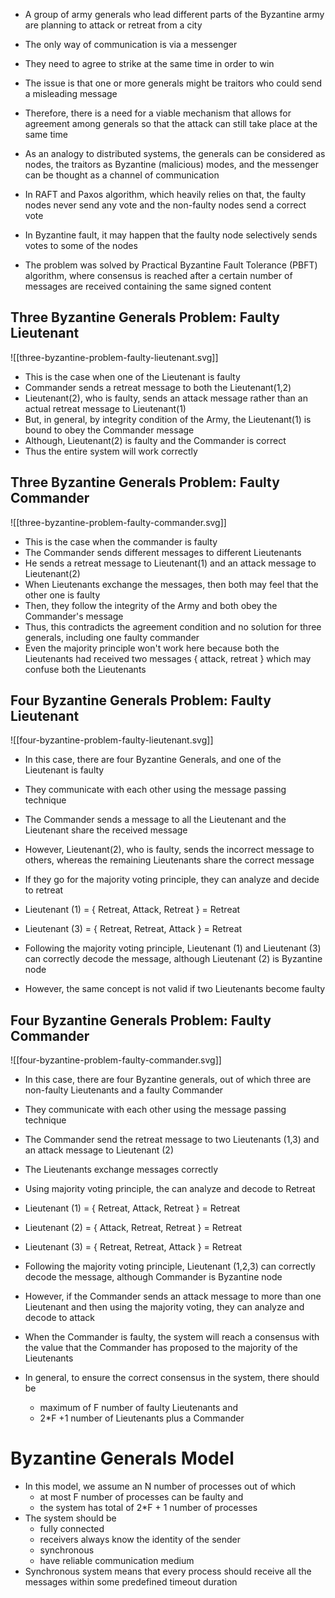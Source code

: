 - A group of army generals who lead different parts of the Byzantine army are planning to attack or retreat from a city
- The only way of communication is via a messenger
- They need to agree to strike at the same time in order to win
- The issue is that one or more generals might be traitors who could send a misleading message
- Therefore, there is a need for a viable mechanism that allows for agreement among generals so that the attack can still take place at the same time

- As an analogy to distributed systems, the generals can be considered as nodes, the traitors as Byzantine (malicious) modes, and the messenger can be thought as a channel of communication

- In RAFT and Paxos algorithm, which heavily relies on that, the faulty nodes never send any vote and the non-faulty nodes send a correct vote
- In Byzantine fault, it may happen that the faulty node selectively sends votes to some of the nodes
- The problem was solved by Practical Byzantine Fault Tolerance (PBFT) algorithm, where consensus is reached after a certain number of messages are received containing the same signed content

## Three Byzantine Generals Problem: Faulty Lieutenant

![[three-byzantine-problem-faulty-lieutenant.svg]]

- This is the case when one of the Lieutenant is faulty
- Commander sends a retreat message to both the Lieutenant(1,2)
- Lieutenant(2), who is faulty, sends an attack message rather than an actual retreat message to Lieutenant(1)
- But, in general, by integrity condition of the Army, the Lieutenant(1) is bound to obey the Commander message
- Although, Lieutenant(2) is faulty and the Commander is correct
- Thus the entire system will work correctly

## Three Byzantine Generals Problem: Faulty Commander

![[three-byzantine-problem-faulty-commander.svg]]

- This is the case when the commander is faulty
- The Commander sends different messages to different Lieutenants
- He sends a retreat message to Lieutenant(1) and an attack message to Lieutenant(2)
- When Lieutenants exchange the messages, then both may feel that the other one is faulty
- Then, they follow the integrity of the Army and both obey the Commander's message
- Thus, this contradicts the agreement condition and no solution for three generals, including one faulty commander
- Even the majority principle won't work here because both the Lieutenants had received two messages { attack, retreat } which may confuse both the Lieutenants

## Four Byzantine Generals Problem: Faulty Lieutenant

![[four-byzantine-problem-faulty-lieutenant.svg]]

- In this case, there are four Byzantine Generals, and one of the Lieutenant is faulty
- They communicate with each other using the message passing technique
- The Commander sends a message to all the Lieutenant and the Lieutenant share the received message
- However, Lieutenant(2), who is faulty, sends the incorrect message to others, whereas the remaining Lieutenants share the correct message

- If they go for the majority voting principle,  they can analyze and decide to retreat
- Lieutenant (1) = { Retreat, Attack, Retreat } = Retreat
- Lieutenant (3) = { Retreat, Retreat, Attack } = Retreat

- Following the majority voting principle, Lieutenant (1) and Lieutenant (3) can correctly decode the message, although Lieutenant (2) is Byzantine node

- However, the same concept is not valid if two Lieutenants become faulty

## Four Byzantine Generals Problem: Faulty Commander

![[four-byzantine-problem-faulty-commander.svg]]

- In this case, there are four Byzantine generals, out of which three are non-faulty Lieutenants and a faulty Commander
- They communicate with each other using the message passing technique
- The Commander send the retreat message to two Lieutenants (1,3) and an attack message to Lieutenant (2)
- The Lieutenants exchange messages correctly

- Using majority voting principle, the can analyze and decode to Retreat
- Lieutenant (1) = { Retreat, Attack, Retreat } = Retreat
- Lieutenant (2) = { Attack, Retreat, Retreat } = Retreat
- Lieutenant (3) = { Retreat, Retreat, Attack } = Retreat

- Following the majority voting principle, Lieutenant (1,2,3) can correctly decode the message, although Commander is Byzantine node
- However, if the Commander sends an attack message to more than one Lieutenant and then using the majority voting, they can analyze and decode to attack
- When the Commander is faulty, the system will reach a consensus with the value that the Commander has proposed to the majority of the Lieutenants

- In general, to ensure the correct consensus in the system, there should be 
	- maximum of F number of faulty Lieutenants and
	- 2\*F +1 number of Lieutenants plus a Commander

# Byzantine Generals Model

- In this model, we assume an N number of processes out of which 
	- at most F number of processes can be faulty and
	- the system has total of 2\*F + 1 number of processes
- The system should be 
	- fully connected
	- receivers always know the identity of the sender
	- synchronous
	- have reliable communication medium
- Synchronous system means that every process should receive all the messages within some predefined timeout duration